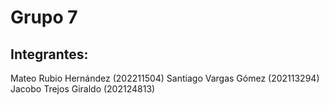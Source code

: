 # Grupo 7
## Integrantes:
Mateo Rubio Hernández (202211504)
Santiago Vargas Gómez (202113294)
Jacobo Trejos Giraldo (202124813)
